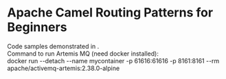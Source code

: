 # Apache Camel Routing Patterns for Beginners
Code samples demonstrated in  .<br>
Command to run Artemis MQ (need docker installed):<br>
docker run --detach --name mycontainer -p 61616:61616 -p 8161:8161 --rm apache/activemq-artemis:2.38.0-alpine